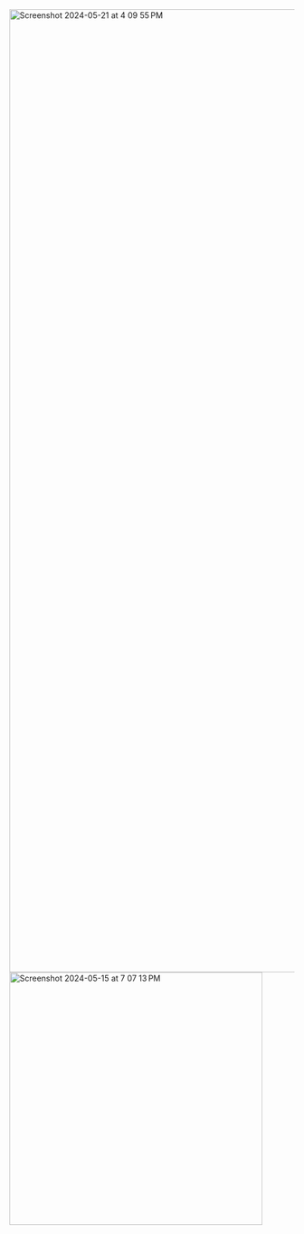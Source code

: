 <img width="1703" alt="Screenshot 2024-05-21 at 4 09 55 PM" src="https://github.com/ReyesJesse/Dreamline/assets/138738945/c5961100-be53-4b16-b0c8-53389a417cf8">
<img width="447" alt="Screenshot 2024-05-15 at 7 07 13 PM" src="https://github.com/ReyesJesse/Dreamline/assets/138738945/87539751-2738-4162-95a7-4797b5d0a840">
